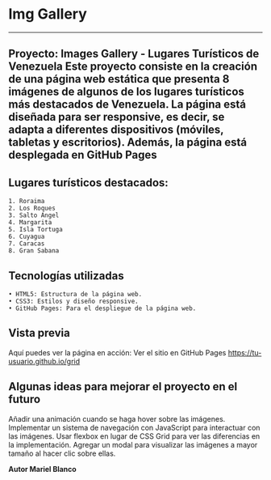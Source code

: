 # Img Gallery
---
**Proyecto: Images Gallery - Lugares Turísticos de Venezuela
Este proyecto consiste en la creación de una página web estática que presenta 8 imágenes de algunos de los lugares turísticos más destacados de Venezuela. La página está diseñada para ser responsive, es decir, se adapta a diferentes dispositivos (móviles, tabletas y escritorios). Además, la página está desplegada en GitHub Pages**
---

Lugares turísticos destacados:
---
    1. Roraima
    2. Los Roques
    3. Salto Ángel
    4. Margarita
    5. Isla Tortuga
    6. Cuyagua
    7. Caracas
    8. Gran Sabana
       
Tecnologías utilizadas
---
    • HTML5: Estructura de la página web.
    • CSS3: Estilos y diseño responsive.
    • GitHub Pages: Para el despliegue de la página web.
    
Vista previa
---
Aquí puedes ver la página en acción: Ver el sitio en GitHub Pages
https://tu-usuario.github.io/grid

Algunas ideas para mejorar el proyecto en el futuro
---
Añadir una animación cuando se haga hover sobre las imágenes. Implementar un sistema de navegación con JavaScript para interactuar con las imágenes. Usar flexbox en lugar de CSS Grid para ver las diferencias en la implementación. Agregar un modal para visualizar las imágenes a mayor tamaño al hacer clic sobre ellas.

**Autor Mariel Blanco**
